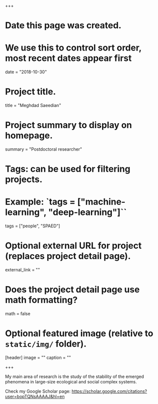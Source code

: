 +++
# Date this page was created.
# We use this to control sort order, most recent dates appear first
date = "2018-10-30"

# Project title.
title = "Meghdad Saeedian"

# Project summary to display on homepage.
summary = "Postdoctoral researcher"

# Tags: can be used for filtering projects.
# Example: `tags = ["machine-learning", "deep-learning"]``
tags = ["people", "SPAED"]

# Optional external URL for project (replaces project detail page).
external_link = ""

# Does the project detail page use math formatting?
math = false

# Optional featured image (relative to `static/img/` folder).
[header]
image = ""
caption = ""

+++

My main area of research is the study of the stability of the emerged phenomena in large-size ecological and social complex systems.

Check my Google Scholar page: https://scholar.google.com/citations?user=bopTQNsAAAAJ&hl=en
